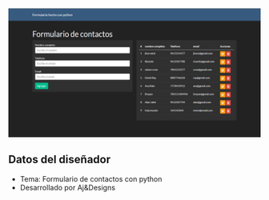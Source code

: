 <img src="static/img/main.png" width="700">

## Datos del diseñador

- Tema: Formulario de contactos con python
- Desarrollado por Aj&Designs
